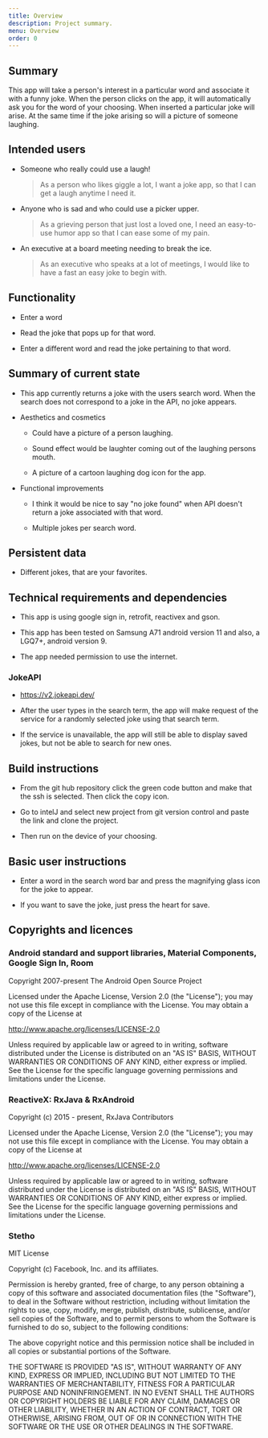 ```yaml
---
title: Overview
description: Project summary.
menu: Overview
order: 0
---
```


## Summary

This app will take a person's interest in a particular word and associate it with a funny joke. 
When the person clicks on the app, it will automatically ask you for the word of your choosing. When inserted a particular joke will arise. At the same time if the joke arising so will a picture of someone laughing.



## Intended users

* Someone who really could use a laugh!

    > As a person who likes giggle a lot, I want a joke app, so that I can get a laugh anytime I need it.
    
* Anyone who is sad and who could use a picker upper.

    > As a grieving person that just lost a loved one, I need an easy-to-use humor app so that I can ease some of my pain.
 
* An executive at a board meeting needing to break the ice.

    > As an executive who speaks at a lot of meetings, I would like to have a fast an easy joke to begin with.

## Functionality
   
* Enter a word

* Read the joke that pops up for that word.

* Enter a different word and read the joke pertaining to that word.

## Summary of current state

* This app currently returns a joke with the users search word. When the search does not correspond to a joke in the API, no joke appears.

* Aesthetics and cosmetics

  * Could have a picture of a person laughing.
  
  * Sound effect would be laughter coming out of the laughing persons mouth.
  
  * A picture of a cartoon laughing dog icon for the app.
  
* Functional improvements

  * I think it would be nice to say "no joke found" when API doesn't return a joke associated with that word.
  
  * Multiple jokes per search word.  

## Persistent data

* Different jokes, that are your favorites. 
    
## Technical requirements and dependencies

* This app is using google sign in, retrofit, reactivex and gson.

* This app has been tested on Samsung A71 android version 11 and also, a LGQ7+, android version 9.

* The app needed permission to use the internet.

### JokeAPI

* <https://v2.jokeapi.dev/>

* After the user types in the search term, the app will make request of the service for a randomly selected joke using that search term.

* If the service is unavailable, the app will still be able to display saved jokes, but not be able to search for new ones.

## Build instructions

* From the git hub repository click the green code button and make that the ssh is selected. Then click the copy icon.

* Go to intelJ and select new project from  git version control and paste the link and clone the project.

* Then run on the device of your choosing.

## Basic user instructions 

* Enter a word in the search word bar and press the magnifying glass icon for the joke to appear.

* If you want to save the joke, just press the heart for save.

## Copyrights and licences

### Android standard and support libraries, Material Components, Google Sign In, Room

Copyright 2007-present The Android Open Source Project

Licensed under the Apache License, Version 2.0 (the "License"); you may not use this file except in compliance with the License. You may obtain a copy of the License at

http://www.apache.org/licenses/LICENSE-2.0

Unless required by applicable law or agreed to in writing, software distributed under the License is distributed on an "AS IS" BASIS, WITHOUT WARRANTIES OR CONDITIONS OF ANY KIND, either express or implied. See the License for the specific language governing permissions and limitations under the License.

### ReactiveX: RxJava & RxAndroid

Copyright (c) 2015 - present, RxJava Contributors

Licensed under the Apache License, Version 2.0 (the "License"); you may not use this file except in compliance with the License. You may obtain a copy of the License at

http://www.apache.org/licenses/LICENSE-2.0

Unless required by applicable law or agreed to in writing, software distributed under the License is distributed on an "AS IS" BASIS, WITHOUT WARRANTIES OR CONDITIONS OF ANY KIND, either express or implied. See the License for the specific language governing permissions and limitations under the License.

### Stetho

MIT License

Copyright (c) Facebook, Inc. and its affiliates.

Permission is hereby granted, free of charge, to any person obtaining a copy of this software and associated documentation files (the "Software"), to deal in the Software without restriction, including without limitation the rights to use, copy, modify, merge, publish, distribute, sublicense, and/or sell copies of the Software, and to permit persons to whom the Software is furnished to do so, subject to the following conditions:

The above copyright notice and this permission notice shall be included in all copies or substantial portions of the Software.

THE SOFTWARE IS PROVIDED "AS IS", WITHOUT WARRANTY OF ANY KIND, EXPRESS OR IMPLIED, INCLUDING BUT NOT LIMITED TO THE WARRANTIES OF MERCHANTABILITY, FITNESS FOR A PARTICULAR PURPOSE AND NONINFRINGEMENT. IN NO EVENT SHALL THE AUTHORS OR COPYRIGHT HOLDERS BE LIABLE FOR ANY CLAIM, DAMAGES OR OTHER LIABILITY, WHETHER IN AN ACTION OF CONTRACT, TORT OR OTHERWISE, ARISING FROM, OUT OF OR IN CONNECTION WITH THE SOFTWARE OR THE USE OR OTHER DEALINGS IN THE SOFTWARE.

